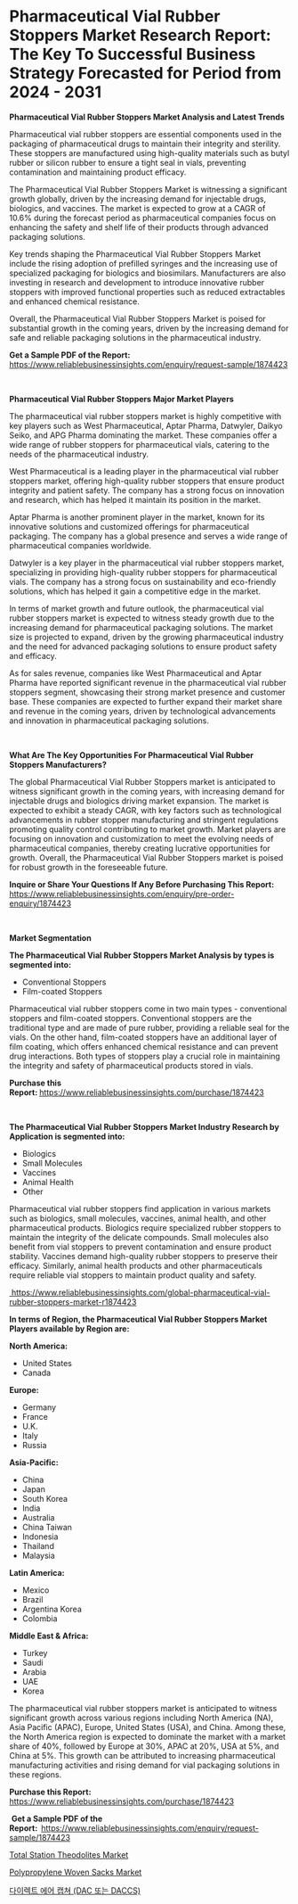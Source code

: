 <p><h1>Pharmaceutical Vial Rubber Stoppers Market Research Report: The Key To Successful Business Strategy Forecasted for Period from 2024 - 2031</h1></p><p><strong>Pharmaceutical Vial Rubber Stoppers Market Analysis and Latest Trends</strong></p>
<p><p>Pharmaceutical vial rubber stoppers are essential components used in the packaging of pharmaceutical drugs to maintain their integrity and sterility. These stoppers are manufactured using high-quality materials such as butyl rubber or silicon rubber to ensure a tight seal in vials, preventing contamination and maintaining product efficacy.</p><p>The Pharmaceutical Vial Rubber Stoppers Market is witnessing a significant growth globally, driven by the increasing demand for injectable drugs, biologics, and vaccines. The market is expected to grow at a CAGR of 10.6% during the forecast period as pharmaceutical companies focus on enhancing the safety and shelf life of their products through advanced packaging solutions.</p><p>Key trends shaping the Pharmaceutical Vial Rubber Stoppers Market include the rising adoption of prefilled syringes and the increasing use of specialized packaging for biologics and biosimilars. Manufacturers are also investing in research and development to introduce innovative rubber stoppers with improved functional properties such as reduced extractables and enhanced chemical resistance.</p><p>Overall, the Pharmaceutical Vial Rubber Stoppers Market is poised for substantial growth in the coming years, driven by the increasing demand for safe and reliable packaging solutions in the pharmaceutical industry.</p></p>
<p><strong>Get a Sample PDF of the Report:&nbsp;</strong> <a href="https://www.reliablebusinessinsights.com/enquiry/request-sample/1874423">https://www.reliablebusinessinsights.com/enquiry/request-sample/1874423</a></p>
<p>&nbsp;</p>
<p><strong>Pharmaceutical Vial Rubber Stoppers Major Market Players</strong></p>
<p><p>The pharmaceutical vial rubber stoppers market is highly competitive with key players such as West Pharmaceutical, Aptar Pharma, Datwyler, Daikyo Seiko, and APG Pharma dominating the market. These companies offer a wide range of rubber stoppers for pharmaceutical vials, catering to the needs of the pharmaceutical industry.</p><p>West Pharmaceutical is a leading player in the pharmaceutical vial rubber stoppers market, offering high-quality rubber stoppers that ensure product integrity and patient safety. The company has a strong focus on innovation and research, which has helped it maintain its position in the market.</p><p>Aptar Pharma is another prominent player in the market, known for its innovative solutions and customized offerings for pharmaceutical packaging. The company has a global presence and serves a wide range of pharmaceutical companies worldwide.</p><p>Datwyler is a key player in the pharmaceutical vial rubber stoppers market, specializing in providing high-quality rubber stoppers for pharmaceutical vials. The company has a strong focus on sustainability and eco-friendly solutions, which has helped it gain a competitive edge in the market.</p><p>In terms of market growth and future outlook, the pharmaceutical vial rubber stoppers market is expected to witness steady growth due to the increasing demand for pharmaceutical packaging solutions. The market size is projected to expand, driven by the growing pharmaceutical industry and the need for advanced packaging solutions to ensure product safety and efficacy.</p><p>As for sales revenue, companies like West Pharmaceutical and Aptar Pharma have reported significant revenue in the pharmaceutical vial rubber stoppers segment, showcasing their strong market presence and customer base. These companies are expected to further expand their market share and revenue in the coming years, driven by technological advancements and innovation in pharmaceutical packaging solutions.</p></p>
<p>&nbsp;</p>
<p><strong>What Are The Key Opportunities For Pharmaceutical Vial Rubber Stoppers Manufacturers?</strong></p>
<p><p>The global Pharmaceutical Vial Rubber Stoppers market is anticipated to witness significant growth in the coming years, with increasing demand for injectable drugs and biologics driving market expansion. The market is expected to exhibit a steady CAGR, with key factors such as technological advancements in rubber stopper manufacturing and stringent regulations promoting quality control contributing to market growth. Market players are focusing on innovation and customization to meet the evolving needs of pharmaceutical companies, thereby creating lucrative opportunities for growth. Overall, the Pharmaceutical Vial Rubber Stoppers market is poised for robust growth in the foreseeable future.</p></p>
<p><strong>Inquire or Share Your Questions If Any Before Purchasing This Report:</strong> <a href="https://www.reliablebusinessinsights.com/enquiry/pre-order-enquiry/1874423">https://www.reliablebusinessinsights.com/enquiry/pre-order-enquiry/1874423</a></p>
<p>&nbsp;</p>
<p><strong>Market Segmentation</strong></p>
<p><strong>The Pharmaceutical Vial Rubber Stoppers Market Analysis by types is segmented into:</strong></p>
<p><ul><li>Conventional Stoppers</li><li>Film-coated Stoppers</li></ul></p>
<p><p>Pharmaceutical vial rubber stoppers come in two main types - conventional stoppers and film-coated stoppers. Conventional stoppers are the traditional type and are made of pure rubber, providing a reliable seal for the vials. On the other hand, film-coated stoppers have an additional layer of film coating, which offers enhanced chemical resistance and can prevent drug interactions. Both types of stoppers play a crucial role in maintaining the integrity and safety of pharmaceutical products stored in vials.</p></p>
<p><strong>Purchase this Report:&nbsp;</strong><a href="https://www.reliablebusinessinsights.com/purchase/1874423">https://www.reliablebusinessinsights.com/purchase/1874423</a></p>
<p>&nbsp;</p>
<p><strong>The Pharmaceutical Vial Rubber Stoppers Market Industry Research by Application is segmented into:</strong></p>
<p><ul><li>Biologics</li><li>Small Molecules</li><li>Vaccines</li><li>Animal Health</li><li>Other</li></ul></p>
<p><p>Pharmaceutical vial rubber stoppers find application in various markets such as biologics, small molecules, vaccines, animal health, and other pharmaceutical products. Biologics require specialized rubber stoppers to maintain the integrity of the delicate compounds. Small molecules also benefit from vial stoppers to prevent contamination and ensure product stability. Vaccines demand high-quality rubber stoppers to preserve their efficacy. Similarly, animal health products and other pharmaceuticals require reliable vial stoppers to maintain product quality and safety.</p></p>
<p><a href="https://www.reliablebusinessinsights.com/global-pharmaceutical-vial-rubber-stoppers-market-r1874423">&nbsp;https://www.reliablebusinessinsights.com/global-pharmaceutical-vial-rubber-stoppers-market-r1874423</a></p>
<p><strong>In terms of Region, the Pharmaceutical Vial Rubber Stoppers Market Players available by Region are:</strong></p>
<p>
    <p> <strong> North America: </strong>
        <ul>
            <li>United States</li>
            <li>Canada</li>
        </ul>
        </p> 
    <p> <strong> Europe: </strong>
        <ul>
            <li>Germany</li>
            <li>France</li>
            <li>U.K.</li>
            <li>Italy</li>
            <li>Russia</li>
        </ul>
        </p> 
    <p> <strong> Asia-Pacific: </strong>
        <ul>
            <li>China</li>
            <li>Japan</li>
            <li>South Korea</li>
            <li>India</li>
            <li>Australia</li>
            <li>China Taiwan</li>
            <li>Indonesia</li>
            <li>Thailand</li>
            <li>Malaysia</li>
        </ul>
        </p> 
    <p> <strong> Latin America: </strong>
        <ul>
            <li>Mexico</li>
            <li>Brazil</li>
            <li>Argentina Korea</li>
            <li>Colombia</li>
        </ul>
        </p> 
    <p> <strong> Middle East & Africa: </strong>
        <ul>
            <li>Turkey</li>
            <li>Saudi</li>
            <li>Arabia</li>
            <li>UAE</li>
            <li>Korea</li>
        </ul>
    </p>
    </p>
<p><p>The pharmaceutical vial rubber stoppers market is anticipated to witness significant growth across various regions including North America (NA), Asia Pacific (APAC), Europe, United States (USA), and China. Among these, the North America region is expected to dominate the market with a market share of 40%, followed by Europe at 30%, APAC at 20%, USA at 5%, and China at 5%. This growth can be attributed to increasing pharmaceutical manufacturing activities and rising demand for vial packaging solutions in these regions.</p></p>
<p><strong>Purchase this Report: </strong><a href="https://www.reliablebusinessinsights.com/purchase/1874423">https://www.reliablebusinessinsights.com/purchase/1874423</a></p>
<p>&nbsp;<strong>Get a Sample PDF of the Report:&nbsp;&nbsp;</strong><a href="https://www.reliablebusinessinsights.com/enquiry/request-sample/1874423">https://www.reliablebusinessinsights.com/enquiry/request-sample/1874423</a></p>
<p><strong></strong></p>
<p><p><a href="https://medium.com/@edwinmurray1960/total-station-theodolites-market-size-share-trends-analysis-report-by-end-use-0bde6dd87c56">Total Station Theodolites Market</a></p><p><a href="https://github.com/faisalayoob601/Market-Research-Report-List-1/blob/main/polypropylene-woven-sacks-market.md">Polypropylene Woven Sacks Market</a></p><p><a href="https://github.com/alpinestartsekian/Market-Research-Report-List-2/blob/main/371079183663.md">다이렉트 에어 캡쳐 (DAC 또는 DACCS)</a></p></p>